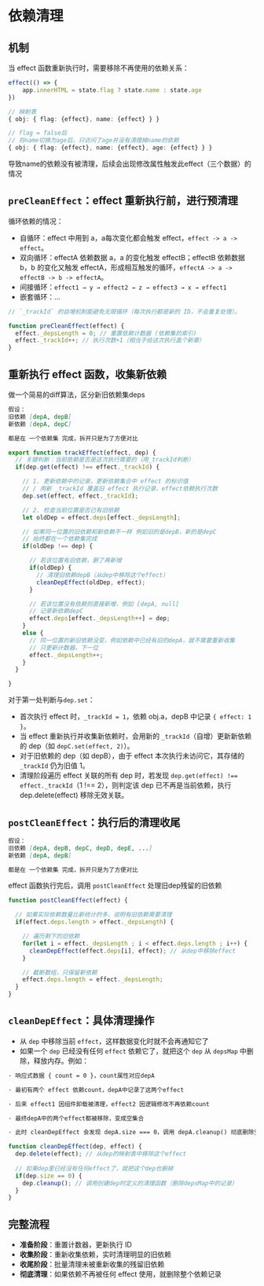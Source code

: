 # 依赖清理

## 机制
当 effect 函数重新执行时，需要移除不再使用的依赖关系：
```ts
effect(() => {
    app.innerHTML = state.flag ? state.name : state.age
})
```

```ts
// 映射表
{ obj: { flag: {effect}, name: {effect} } }

// flag = false后
// 将name切换为age后，只访问了age并没有清理掉name的依赖
{ obj: { flag: {effect}, name: {effect}, age: {effect} } }
```
导致name的依赖没有被清理，后续会出现修改属性触发此effect（三个数据）的情况

## `preCleanEffect`：effect 重新执行前，进行预清理
循环依赖的情况：
 - 自循环：effect 中用到 a，a每次变化都会触发 effect，`effect -> a -> effect`。
 - 双向循环：effectA 依赖数据 a，a 的变化触发 effectB；effectB 依赖数据 b，b 的变化又触发 effectA，形成相互触发的循环，`effectA -> a -> effectB -> b -> effectA`。
 - 间接循环：`effect1 → y → effect2 → z → effect3 → x → effect1`
 - 嵌套循环：...
```ts
// `_trackId` 的自增机制能避免无限循环（每次执行都是新的 ID，不会重复处理）。

function preCleanEffect(effect) {
  effect._depsLength = 0; // 重置依赖计数器 (依赖集的索引)
  effect._trackId++; // 执行次数+1（相当于给这次执行盖个新章）
}
```

## 重新执行 effect 函数，收集新依赖
做一个简易的diff算法，区分新旧依赖集deps
```md
假设：
旧依赖 [depA, depB]
新依赖 [depA, depC]

都是在 一个依赖集 完成，拆开只是为了方便对比
```

```ts
export function trackEffect(effect, dep) {
  // 关键判断：当前依赖是否是这次执行需要的（用_trackId判断）
  if(dep.get(effect) !== effect._trackId) {

    // 1. 更新依赖中的记录，更新依赖集合中 effect 的标识值
    // / 用新 _trackId 覆盖旧 effect 执行记录，effect依赖执行次数
    dep.set(effect, effect._trackId);

    // 2. 检查当前位置是否已有旧依赖
    let oldDep = effect.deps[effect._depsLength]; 

    // 如果同一位置的旧依赖和新依赖不一样 例如旧的是depB，新的是depC
    // 始终都在一个依赖集完成
    if(oldDep !== dep) { 

      // 若该位置有旧依赖，删了再新增
      if(oldDep) {
        // 清理旧依赖depB（从dep中移除这个effect）
        cleanDepEffect(oldDep, effect);
      }

      // 若该位置没有依赖则直接新增，例如 [depA, null]
      // 记录新依赖depC
      effect.deps[effect._depsLength++] = dep;
    } 
    else {
      // 同一位置的新旧依赖没变，例如依赖中已经有旧的depA，就不需要重新收集
      // 只更新计数器，下一位
      effect._depsLength++;
    }
  }

}
```

对于第一处判断与`dep.set`：
 - 首次执行 effect 时，`_trackId = 1`，依赖 obj.a，depB 中记录 `{ effect: 1 }`。
 - 当 effect 重新执行并收集新依赖时，会用新的 `_trackId`（自增）更新新依赖的 dep（如 `depC.set(effect, 2)`）。
 - 对于旧依赖的 dep（如 depB），由于 effect 本次执行未访问它，其存储的 `_trackId` 仍为旧值 1。
 - 清理阶段遍历 effect 关联的所有 dep 时，若发现 `dep.get(effect) !== effect._trackId`（1 !== 2），则判定该 dep 已不再是当前依赖，执行 dep.delete(effect) 移除无效关联。


## `postCleanEffect`：执行后的清理收尾
```md
假设：
旧依赖 [depA, depB, depC, depD, depE, ...]
新依赖 [depA, depB]

都是在 一个依赖集 完成，拆开只是为了方便对比
```

effect 函数执行完后，调用 `postCleanEffect` 处理旧dep残留的旧依赖
```ts
function postCleanEffect(effect) {

  // 如果实际依赖数量比新统计的多，说明有旧依赖需要清理
  if(effect.deps.length > effect._depsLength) {

    // 遍历剩下的旧依赖
    for(let i = effect._depsLength ; i < effect.deps.length ; i++) {
      cleanDepEffect(effect.deps[i], effect); // 从dep中移除effect
    }

    // 截断数组，只保留新依赖
    effect.deps.length = effect._depsLength;
  }
}
```

## `cleanDepEffect`：具体清理操作

 - 从 `dep` 中移除当前 `effect`，这样数据变化时就不会再通知它了
 - 如果一个 `dep` 已经没有任何 `effect` 依赖它了，就把这个 `dep` 从 `depsMap` 中删除，释放内存。例如：
 ```md
· 响应式数据 { count = 0 }，count属性对应depA

· 最初有两个 effect 依赖count，depA中记录了这两个effect

· 后来 effect1 因组件卸载被清理，effect2 因逻辑修改不再依赖count

· 最终depA中的两个effect都被移除，变成空集合

· 此时 cleanDepEffect 会发现 depA.size === 0，调用 depA.cleanup() 彻底删除空依赖
 ```

```ts
function cleanDepEffect(dep, effect) {
  dep.delete(effect); // 从dep的映射表中移除这个effect
  
  // 如果dep里已经没有任何effect了，就把这个dep也删掉
  if(dep.size == 0) {
    dep.cleanup(); // 调用创建dep时定义的清理函数（删除depsMap中的记录）
  }
}
```

## 完整流程

 - **准备阶段**：重置计数器，更新执行 ID
 - **收集阶段**：重新收集依赖，实时清理明显的旧依赖
 - **收尾阶段**：批量清理未被重新收集的残留旧依赖
 - **彻底清理**：如果依赖不再被任何 effect 使用，就删除整个依赖记录